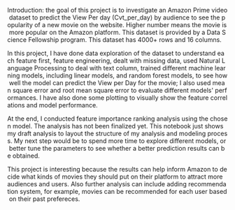 Introduction: the goal of this project is to investigate an Amazon Prime video dataset to predict the View Per day (Cvt_per_day) by audience to see the popularity of a new movie on the website. Higher number means the movie is more popular on the Amazon platform. This dataset is provided by a Data Science Fellowship program. This dataset has 4000+ rows and 16 columns. 

In this project, I have done data exploration of the dataset to understand each feature first, feature engineering, dealt with missing data, used Natural Language Processing to deal with text column, trained different machine learning models, including linear models, and random forest models, to see how well the model can predict the View per Day for the movie; I also used mean square error and root mean square error to evaluate different models' performances. I have also done some plotting to visually show the feature correlations and model performance. 

At the end, I conducted feature importance ranking analysis using the chosen model. The analysis has not been finalized yet. This notebook just shows my draft analysis to layout the structure of my analysis and modeling process. My next step would be to spend more time to explore different models, or better tune the parameters to see whether a better prediction results can be obtained. 

This project is interesting because the results can help inform Amazon to decide what kinds of movies they should put on their platform to attract more audiences and users. Also further analysis can include adding recommendation system, for example, movies can be recommended for each user based on their past prefereces. 
